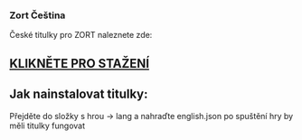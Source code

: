 ### Zort Čeština
České titulky pro ZORT naleznete zde:

## [KLIKNĚTE PRO STAŽENÍ](https://github.com/Zapak69/zort-czech/blob/main/english.json)

## Jak nainstalovat titulky:

Přejděte do složky s hrou -> lang a nahraďte english.json
po spuštění hry by měli titulky fungovat
